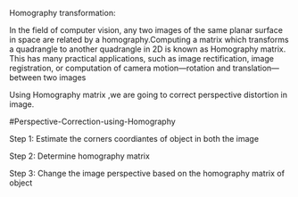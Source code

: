 
Homography transformation:

  In the field of computer vision, any two images of the same planar surface in space are related by a homography.Computing a matrix which transforms a quadrangle to another quadrangle in 2D is known as Homography matrix. This has many practical applications, such as image rectification, image registration, or computation of camera motion—rotation and translation—between two images

Using Homography matrix ,we are going to correct perspective distortion in image.


#Perspective-Correction-using-Homography

Step 1: Estimate the corners coordiantes of object in both the image

Step 2: Determine homography matrix 

Step 3: Change the image perspective based on the homography matrix of object

